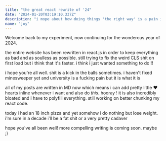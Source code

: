 ```yaml
---
title: "the great react rewrite of '24"
date: "2024-01-20T03:19:10.337Z" 
description: "i mope about how doing things 'the right way' is a pain in the ass."
name: "joy"
---
```


Welcome back to my experiment, now continuing for the wonderous year of 2024.

the entire website has been rewritten in react.js in order to keep everything as bad and as soulless as possible. still trying to fix the weird CLS shit on first load but i think that it's faster. i think i just wanted something to do !!

i hope you're all well. shit is a kick in the balls sometimes. i haven't fixed minesweeper yet and university is a fucking pain but it is what it is

all of my posts are written in MD now which means i can add pretty little :heart: hearts inline whenever i want and also do *this*. hooray ! it is also incredibly bloated and i have to polyfill everything. still working on better chunking my react code.

today i had an 18 inch pizza and yet somehow i do nothing but lose weight. i'm sure in a decade i'll be a fat shit or a very pretty cadaver

hope you've all been well! more compelling writing is coming soon. maybe ;)